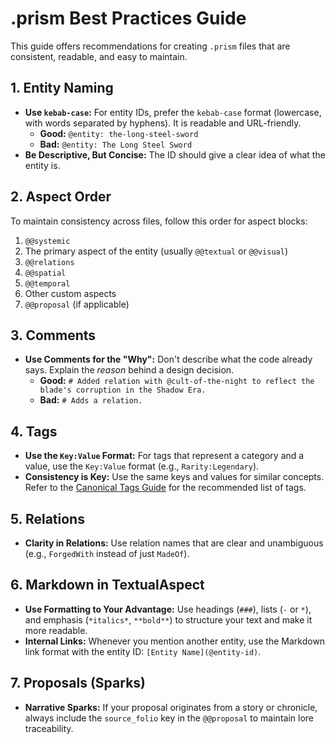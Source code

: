 # .prism Best Practices Guide

This guide offers recommendations for creating `.prism` files that are consistent, readable, and easy to maintain.

## 1. Entity Naming

*   **Use `kebab-case`:** For entity IDs, prefer the `kebab-case` format (lowercase, with words separated by hyphens). It is readable and URL-friendly.
    *   **Good:** `@entity: the-long-steel-sword`
    *   **Bad:** `@entity: The Long Steel Sword`
*   **Be Descriptive, But Concise:** The ID should give a clear idea of what the entity is.

## 2. Aspect Order

To maintain consistency across files, follow this order for aspect blocks:

1.  `@@systemic`
2.  The primary aspect of the entity (usually `@@textual` or `@@visual`)
3.  `@@relations`
4.  `@@spatial`
5.  `@@temporal`
6.  Other custom aspects
7.  `@@proposal` (if applicable)

## 3. Comments

*   **Use Comments for the "Why":** Don't describe what the code already says. Explain the *reason* behind a design decision.
    *   **Good:** `# Added relation with @cult-of-the-night to reflect the blade's corruption in the Shadow Era.`
    *   **Bad:** `# Adds a relation.`

## 4. Tags

*   **Use the `Key:Value` Format:** For tags that represent a category and a value, use the `Key:Value` format (e.g., `Rarity:Legendary`).
*   **Consistency is Key:** Use the same keys and values for similar concepts. Refer to the [Canonical Tags Guide](tags-guide.md) for the recommended list of tags.

## 5. Relations

*   **Clarity in Relations:** Use relation names that are clear and unambiguous (e.g., `ForgedWith` instead of just `MadeOf`).

## 6. Markdown in TextualAspect

*   **Use Formatting to Your Advantage:** Use headings (`###`), lists (`-` or `*`), and emphasis (`*italics*`, `**bold**`) to structure your text and make it more readable.
*   **Internal Links:** Whenever you mention another entity, use the Markdown link format with the entity ID: `[Entity Name](@entity-id)`.

## 7. Proposals (Sparks)

*   **Narrative Sparks:** If your proposal originates from a story or chronicle, always include the `source_folio` key in the `@@proposal` to maintain lore traceability.
